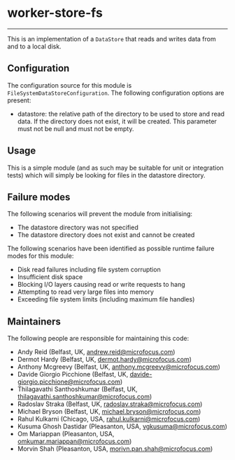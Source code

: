 # worker-store-fs

---

 This is an implementation of a `DataStore` that reads and writes data from
 and to a local disk.


## Configuration

 The configuration source for this module is `FileSystemDataStoreConfiguration`.
 The following configuration options are present:

 - datastore: the relative path of the directory to be used to store and read
  data. If the directory does not exist, it will be created. This parameter
  must not be null and must not be empty.


## Usage

 This is a simple module (and as such may be suitable for unit or integration
 tests) which will simply be looking for files in the datastore directory.


## Failure modes

 The following scenarios will prevent the module from initialising:

 - The datastore directory was not specified
 - The datastore directory does not exist and cannot be created

 The following scenarios have been identified as possible runtime failure modes
 for this module:

 - Disk read failures including file system corruption
 - Insufficient disk space
 - Blocking I/O layers causing read or write requests to hang
 - Attempting to read very large files into memory
 - Exceeding file system limits (including maximum file handles)

## Maintainers

The following people are responsible for maintaining this code:

- Andy Reid (Belfast, UK, andrew.reid@microfocus.com)
- Dermot Hardy (Belfast, UK, dermot.hardy@microfocus.com)
- Anthony Mcgreevy (Belfast, UK, anthony.mcgreevy@microfocus.com)
- Davide Giorgio Picchione (Belfast, UK, davide-giorgio.picchione@microfocus.com)
- Thilagavathi Santhoshkumar (Belfast, UK, thilagavathi.santhoshkumar@microfocus.com)
- Radoslav Straka (Belfast, UK, radoslav.straka@microfocus.com)
- Michael Bryson (Belfast, UK, michael.bryson@microfocus.com)
- Rahul Kulkarni (Chicago, USA, rahul.kulkarni@microfocus.com)
- Kusuma Ghosh Dastidar (Pleasanton, USA, vgkusuma@microfocus.com)
- Om Mariappan (Pleasanton, USA, omkumar.mariappan@microfocus.com)
- Morvin Shah (Pleasanton, USA, morivn.pan.shah@microfocus.com)
